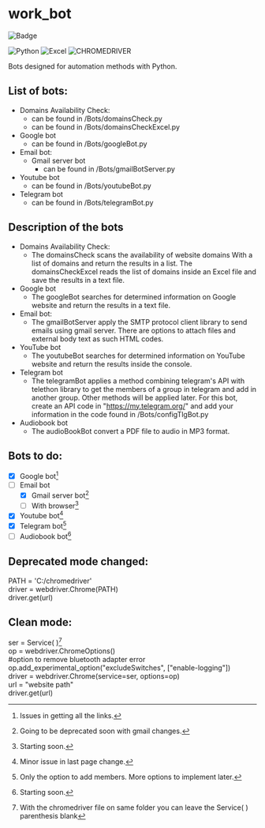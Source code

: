# work_bot

![Badge](http://img.shields.io/static/v1?label=STATUS&message=UPDATING&color=BRIGHTGREEN&style=for-the-badge)

![Python](http://img.shields.io/static/v1?label=Python&message=v3.10&color=blue)
![Excel](http://img.shields.io/static/v1?label=Microsoft&message=Excel&color=blue)
![CHROMEDRIVER](http://img.shields.io/static/v1?label=Chromedriver&message=v100.0.4896.127&color=blue)


Bots designed for automation methods with Python.

## List of bots:
- Domains Availability Check:
  - can be found in /Bots/domainsCheck.py
  - can be found in /Bots/domainsCheckExcel.py
- Google bot
  - can be found in /Bots/googleBot.py
- Email bot:
  - Gmail server bot
    - can be found in /Bots/gmailBotServer.py
- Youtube bot
    - can be found in /Bots/youtubeBot.py
- Telegram bot
  - can be found in /Bots/telegramBot.py

## Description of the bots
  
- Domains Availability Check:
   - The domainsCheck scans the availability of website domains With a list of domains and return the results in a list. The domainsCheckExcel reads the list of domains inside an Excel file and save the results in a text file.
- Google bot
  - The googleBot searches for determined information on Google website and return the results in a text file.
- Email bot:
  - The gmailBotServer apply the SMTP protocol client library to send emails using gmail server. There are options to attach files and external body text as such HTML codes.
- YouTube bot
  - The youtubeBot searches for determined information on YouTube website and return the results inside the console.
- Telegram bot
  - The telegramBot applies a method combining telegram's API with telethon library to get the members of a group in telegram and add in another group. Other methods will be applied later. For this bot, create an API code in "https://my.telegram.org/" and add your information in the code found in /Bots/configTlgBot.py
- Audiobook bot
  - The audioBookBot convert a PDF file to audio in MP3 format.

## Bots to do:
- [x] Google bot[^1]
- [ ] Email bot
  - [x] Gmail server bot[^2]
  - [ ] With browser[^3]
- [x] Youtube bot[^4]
- [x] Telegram bot[^5]
- [ ] Audiobook bot[^6]

## Deprecated mode changed:

PATH = 'C:/chromedriver'  
driver = webdriver.Chrome(PATH) <br>
driver.get(url)

## Clean mode:

ser = Service( )[^7]  
op = webdriver.ChromeOptions()  
#option to remove bluetooth adapter error     
op.add_experimental_option("excludeSwitches", ["enable-logging"])    
driver = webdriver.Chrome(service=ser, options=op)    
url = "website path"           
driver.get(url)

[^1]: Issues in getting all the links.
[^2]: Going to be deprecated soon with gmail changes.
[^3]: Starting soon.
[^4]: Minor issue in last page change.
[^5]: Only the option to add members. More options to implement later.
[^6]: Starting soon.
[^7]: With the chromedriver file on same folder you can leave the Service( ) parenthesis blank 

